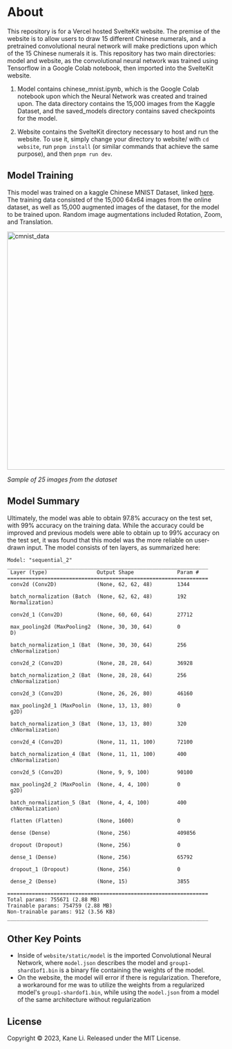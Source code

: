 # About
This repository is for a Vercel hosted SvelteKit website. The premise of the website is to allow users to draw 15 different Chinese numerals, and a pretrained convolutional neural network will make predictions upon which of the 15 Chinese numerals it is. This repository has two main directories: model and website, as the convolutional neural network was trained using Tensorflow in a Google Colab notebook, then imported into the SvelteKit website.

1. Model contains chinese_mnist.ipynb, which is the Google Colab notebook upon which the Neural Network was created and trained upon. The data directory contains the 15,000 images from the Kaggle Dataset, and the saved_models directory contains saved checkpoints for the model.

2. Website contains the SvelteKit directory necessary to host and run the website. To use it, simply change your directory to website/ with `cd website`, run `pnpm install` (or similar commands that achieve the same purpose), and then `pnpm run dev`.

## Model Training
This model was trained on a kaggle Chinese MNIST Dataset, linked [here](https://www.kaggle.com/datasets/gpreda/chinese-mnist). The training data consisted of the 15,000 64x64 images from the online dataset, as well as 15,000 augmented images of the dataset, for the model to be trained upon. Random image augmentations included Rotation, Zoom, and Translation.   

<img width="550" alt="cmnist_data" src="https://github.com/Li-Kane/cmnist-website/assets/122249106/bee6793e-84f4-4079-90eb-ce55f6d1c9c8">  

_Sample of 25 images from the dataset_

## Model Summary
Ultimately, the model was able to obtain 97.8% accuracy on the test set, with 99% accuracy on the training data. While the accuracy could be improved and previous models were able to obtain up to 99% accuracy on the test set, it was found that this model was the more reliable on user-drawn input. The model consists of ten layers, as summarized here:

```
Model: "sequential_2"
_________________________________________________________________
 Layer (type)                Output Shape              Param #   
=================================================================
 conv2d (Conv2D)             (None, 62, 62, 48)        1344      
                                                                 
 batch_normalization (Batch  (None, 62, 62, 48)        192       
 Normalization)                                                  
                                                                 
 conv2d_1 (Conv2D)           (None, 60, 60, 64)        27712     
                                                                 
 max_pooling2d (MaxPooling2  (None, 30, 30, 64)        0         
 D)                                                              
                                                                 
 batch_normalization_1 (Bat  (None, 30, 30, 64)        256       
 chNormalization)                                                
                                                                 
 conv2d_2 (Conv2D)           (None, 28, 28, 64)        36928     
                                                                 
 batch_normalization_2 (Bat  (None, 28, 28, 64)        256       
 chNormalization)                                                
                                                                 
 conv2d_3 (Conv2D)           (None, 26, 26, 80)        46160     
                                                                 
 max_pooling2d_1 (MaxPoolin  (None, 13, 13, 80)        0         
 g2D)                                                            
                                                                 
 batch_normalization_3 (Bat  (None, 13, 13, 80)        320       
 chNormalization)                                                
                                                                 
 conv2d_4 (Conv2D)           (None, 11, 11, 100)       72100     
                                                                 
 batch_normalization_4 (Bat  (None, 11, 11, 100)       400       
 chNormalization)                                                
                                                                 
 conv2d_5 (Conv2D)           (None, 9, 9, 100)         90100     
                                                                 
 max_pooling2d_2 (MaxPoolin  (None, 4, 4, 100)         0         
 g2D)                                                            
                                                                 
 batch_normalization_5 (Bat  (None, 4, 4, 100)         400       
 chNormalization)                                                
                                                                 
 flatten (Flatten)           (None, 1600)              0         
                                                                 
 dense (Dense)               (None, 256)               409856    
                                                                 
 dropout (Dropout)           (None, 256)               0         
                                                                 
 dense_1 (Dense)             (None, 256)               65792     
                                                                 
 dropout_1 (Dropout)         (None, 256)               0         
                                                                 
 dense_2 (Dense)             (None, 15)                3855      
                                                                 
=================================================================
Total params: 755671 (2.88 MB)
Trainable params: 754759 (2.88 MB)
Non-trainable params: 912 (3.56 KB)
_________________________________________________________________
```

## Other Key Points
- Inside of `website/static/model` is the imported Convolutional Neural Network, where `model.json` describes the model and `group1-shard1of1.bin` is a binary file containing the weights of the model.
- On the website, the model will error if there is regularization. Therefore, a workaround for me was to utilize the weights from a regularized model's `group1-shardof1.bin`, while using the `model.json` from a model of the same architecture without regularization

## License
Copyright © 2023, Kane Li. Released under the MIT License.
